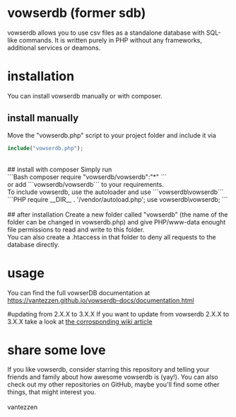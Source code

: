 # vowserdb (former sdb)
vowserdb allows you to use csv files as a standalone database with SQL-like commands.
It is written purely in PHP without any frameworks, additional services or deamons.

# installation
You can install vowserdb manually or with composer.<br />
## install manually
Move the "vowserdb.php" script to your project folder and include it via<br />
```PHP
include("vowserdb.php");
```
<br />
## install with composer
Simply run
<br />
```Bash
composer require "vowserdb/vowserdb":"*"
```
<br />
or add ```vowserdb/vowserdb``` to your requirements.
<br />
To include vowserdb, use the autoloader and use ```vowserdb\vowserdb```
<br />
```PHP
require __DIR__ . '/vendor/autoload.php';
use vowserdb\vowserdb;
```
<br />
<br />
## after installation
Create a new folder called "vowserdb" (the name of the folder can be changed in vowserdb.php) and give PHP/www-data enought file permissions to read and write to this folder.<br />
You can also create a .htaccess in that folder to deny all requests to the database directly.

# usage
You can find the full vowserDB documentation at https://vantezzen.github.io/vowserdb-docs/documentation.html

#updating from 2.X.X to 3.X.X
If you want to update from vowserdb 2.X.X to 3.X.X take a look at [the corrosponding wiki article](https://github.com/vantezzen/vowserdb/wiki/Updating-from-vowserDB-2.X.X-to-vowserDB-3.X.X)

# share some love
If you like vowserdb, consider starring this repository and telling your friends and family about how awesome vowserdb is (yay!).
You can also check out my other repositories on GitHub, maybe you'll find some other things, that might interest you.
<br />
<br />
vantezzen
